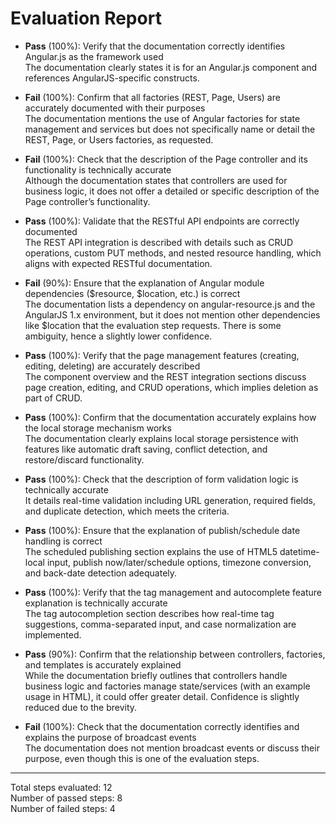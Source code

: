 # Evaluation Report

- **Pass** (100%): Verify that the documentation correctly identifies Angular.js as the framework used  
  The documentation clearly states it is for an Angular.js component and references AngularJS-specific constructs.

- **Fail** (100%): Confirm that all factories (REST, Page, Users) are accurately documented with their purposes  
  The documentation mentions the use of Angular factories for state management and services but does not specifically name or detail the REST, Page, or Users factories, as requested.

- **Fail** (100%): Check that the description of the Page controller and its functionality is technically accurate  
  Although the documentation states that controllers are used for business logic, it does not offer a detailed or specific description of the Page controller’s functionality.

- **Pass** (100%): Validate that the RESTful API endpoints are correctly documented  
  The REST API integration is described with details such as CRUD operations, custom PUT methods, and nested resource handling, which aligns with expected RESTful documentation.

- **Fail** (90%): Ensure that the explanation of Angular module dependencies ($resource, $location, etc.) is correct  
  The documentation lists a dependency on angular-resource.js and the AngularJS 1.x environment, but it does not mention other dependencies like $location that the evaluation step requests. There is some ambiguity, hence a slightly lower confidence.

- **Pass** (100%): Verify that the page management features (creating, editing, deleting) are accurately described  
  The component overview and the REST integration sections discuss page creation, editing, and CRUD operations, which implies deletion as part of CRUD.

- **Pass** (100%): Confirm that the documentation accurately explains how the local storage mechanism works  
  The documentation clearly explains local storage persistence with features like automatic draft saving, conflict detection, and restore/discard functionality.

- **Pass** (100%): Check that the description of form validation logic is technically accurate  
  It details real-time validation including URL generation, required fields, and duplicate detection, which meets the criteria.

- **Pass** (100%): Ensure that the explanation of publish/schedule date handling is correct  
  The scheduled publishing section explains the use of HTML5 datetime-local input, publish now/later/schedule options, timezone conversion, and back-date detection adequately.

- **Pass** (100%): Verify that the tag management and autocomplete feature explanation is technically accurate  
  The tag autocompletion section describes how real-time tag suggestions, comma-separated input, and case normalization are implemented.

- **Pass** (90%): Confirm that the relationship between controllers, factories, and templates is accurately explained  
  While the documentation briefly outlines that controllers handle business logic and factories manage state/services (with an example usage in HTML), it could offer greater detail. Confidence is slightly reduced due to the brevity.

- **Fail** (100%): Check that the documentation correctly identifies and explains the purpose of broadcast events  
  The documentation does not mention broadcast events or discuss their purpose, even though this is one of the evaluation steps.

---

Total steps evaluated: 12  
Number of passed steps: 8  
Number of failed steps: 4